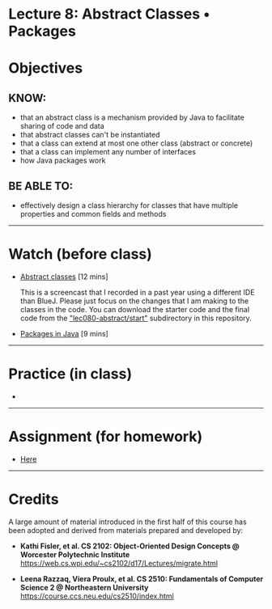# Lecture 8: Abstract Classes • Packages

# Objectives

## KNOW:
- that an abstract class is a mechanism provided by Java to facilitate sharing of code and data
- that abstract classes can't be instantiated
- that a class can extend at most one other class (abstract or concrete)
- that a class can implement any number of interfaces
- how Java packages work
  
## BE ABLE TO:
- effectively design a class hierarchy for classes that have multiple properties and common fields and methods


---
# Watch (before class)

- [Abstract classes](https://mediaspace.berry.edu/media/1_bgby9dhw) [12 mins]

   This is a screencast that I recorded in a past year using a different IDE than BlueJ. Please just focus on the changes that I am making to the classes in the code. You can download the starter code and the final code from the ["lec080-abstract/start"](start/) subdirectory in this repository.

- [Packages in Java](https://mediaspace.berry.edu/media/lec-081-packages/1_1up9nm61) [9 mins]



--- 
# Practice (in class)

- 

---
# Assignment (for homework)

- [Here](work/hw080.md)



---
# Credits

A large amount of material introduced in the first half of this course has been adopted and derived from materials prepared and developed by:

- **Kathi Fisler, et al. CS 2102: Object-Oriented Design Concepts @ Worcester Polytechnic Institute**
https://web.cs.wpi.edu/~cs2102/d17/Lectures/migrate.html

- **Leena Razzaq, Viera Proulx, et al. CS 2510: Fundamentals of Computer Science 2 @ Northeastern University**
https://course.ccs.neu.edu/cs2510/index.html
